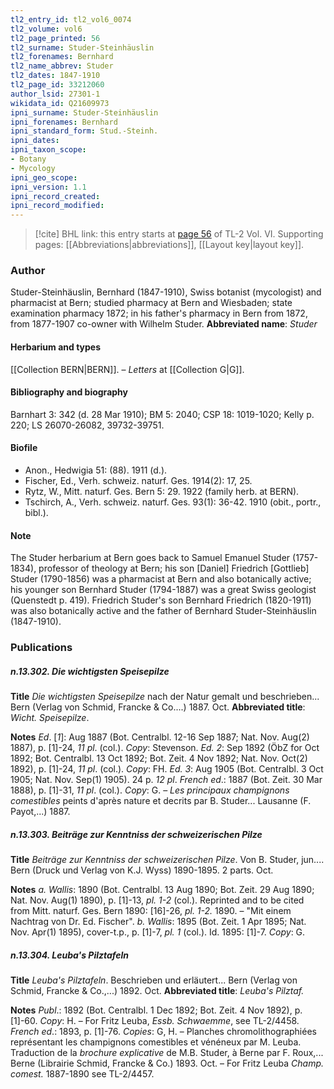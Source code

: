 ```yaml
---
tl2_entry_id: tl2_vol6_0074
tl2_volume: vol6
tl2_page_printed: 56
tl2_surname: Studer-Steinhäuslin
tl2_forenames: Bernhard
tl2_name_abbrev: Studer
tl2_dates: 1847-1910
tl2_page_id: 33212060
author_lsid: 27301-1
wikidata_id: Q21609973
ipni_surname: Studer-Steinhäuslin
ipni_forenames: Bernhard
ipni_standard_form: Stud.-Steinh.
ipni_dates: 
ipni_taxon_scope: 
- Botany
- Mycology
ipni_geo_scope: 
ipni_version: 1.1
ipni_record_created: 
ipni_record_modified:
---
```



> [!cite] BHL link: this entry starts at [page 56](https://www.biodiversitylibrary.org/page/33212060) of TL-2 Vol. VI.
> Supporting pages: [[Abbreviations|abbreviations]], [[Layout key|layout key]].

### Author

Studer-Steinhäuslin, Bernhard (1847-1910), Swiss botanist (mycologist) and pharmacist at Bern; studied pharmacy at Bern and Wiesbaden; state examination pharmacy 1872; in his father's pharmacy in Bern from 1872, from 1877-1907 co-owner with Wilhelm Studer. 
**Abbreviated name**: *Studer*

#### Herbarium and types

[[Collection BERN|BERN]]. – *Letters* at [[Collection G|G]].

#### Bibliography and biography

Barnhart 3: 342 (d. 28 Mar 1910); BM 5: 2040; CSP 18: 1019-1020; Kelly p. 220; LS 26070-26082, 39732-39751.

#### Biofile

- Anon., Hedwigia 51: (88). 1911 (d.).
- Fischer, Ed., Verh. schweiz. naturf. Ges. 1914(2): 17, 25.
- Rytz, W., Mitt. naturf. Ges. Bern 5: 29. 1922 (family herb. at BERN).
- Tschirch, A., Verh. schweiz. naturf. Ges. 93(1): 36-42. 1910 (obit., portr., bibl.).

#### Note

The Studer herbarium at Bern goes back to Samuel Emanuel Studer (1757-1834), professor of theology at Bern; his son \[Daniel\] Friedrich \[Gottlieb\] Studer (1790-1856) was a pharmacist at Bern and also botanically active; his younger son Bernhard Studer (1794-1887) was a great Swiss geologist (Quenstedt p. 419). Friedrich Studer's son Bernhard Friedrich (1820-1911) was also botanically active and the father of Bernhard Studer-Steinhäuslin (1847-1910).

### Publications

##### n.13.302. Die wichtigsten Speisepilze

**Title**
*Die wichtigsten Speisepilze* nach der Natur gemalt und beschrieben... Bern (Verlag von Schmid, Francke & Co....) 1887. Oct.
**Abbreviated title**: *Wicht. Speisepilze*.

**Notes**
*Ed*. \[*1*\]: Aug 1887 (Bot. Centralbl. 12-16 Sep 1887; Nat. Nov. Aug(2) 1887), p. \[1\]-24, *11 pl*. (col.). *Copy*: Stevenson.
*Ed. 2*: Sep 1892 (ÖbZ for Oct 1892; Bot. Centralbl. 13 Oct 1892; Bot. Zeit. 4 Nov 1892; Nat. Nov. Oct(2) 1892), p. \[1\]-24, *11 pl*. (col.). *Copy*: FH.
*Ed. 3*: Aug 1905 (Bot. Centralbl. 3 Oct 1905; Nat. Nov. Sep(1) 1905). 24 p. *12 pl*.
*French ed*.: 1887 (Bot. Zeit. 30 Mar 1888), p. \[1\]-31, *11 pl*. (col.). *Copy*: G. – *Les principaux champignons comestibles* peints d'après nature et decrits par B. Studer... Lausanne (F. Payot,...) 1887.

##### n.13.303. Beiträge zur Kenntniss der schweizerischen Pilze

**Title**
*Beiträge zur Kenntniss der schweizerischen Pilze*. Von B. Studer, jun.... Bern (Druck und Verlag von K.J. Wyss) 1890-1895. 2 parts. Oct.

**Notes**
*a. Wallis*: 1890 (Bot. Centralbl. 13 Aug 1890; Bot. Zeit. 29 Aug 1890; Nat. Nov. Aug(1) 1890), p. \[1\]-13, *pl. 1-2* (col.). Reprinted and to be cited from Mitt. naturf. Ges. Bern 1890: \[16\]-26, *pl. 1-2.* 1890. – "Mit einem Nachtrag von Dr. Ed. Fischer".
*b. Wallis*: 1895 (Bot. Zeit. 1 Apr 1895; Nat. Nov. Apr(1) 1895), cover-t.p., p. \[1\]-7, *pl. 1* (col.). Id. 1895: \[1\]-7.
*Copy*: G.

##### n.13.304. Leuba's Pilztafeln

**Title**
*Leuba's Pilztafeln*. Beschrieben und erläutert... Bern (Verlag von Schmid, Francke & Co.,...) 1892. Oct.
**Abbreviated title**: *Leuba's Pilztaf.*

**Notes**
*Publ*.: 1892 (Bot. Centralbl. 1 Dec 1892; Bot. Zeit. 4 Nov 1892), p. \[1\]-60. *Copy*: H. – For Fritz Leuba, *Essb. Schwaemme*, see TL-2/4458.
*French ed*.: 1893, p. \[1\]-76. *Copies*: G, H. – Planches chromolithographiées représentant les champignons comestibles et vénéneux par M. Leuba. Traduction de la *brochure explicative* de M.B. Studer, à Berne par F. Roux,... Berne (Librairie Schmid, Francke & Co.) 1893. Oct. – For Fritz Leuba *Champ. comest.* 1887-1890 see TL-2/4457.

